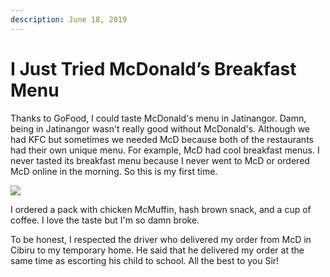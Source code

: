 ```yaml
---
description: June 18, 2019
---
```


# I Just Tried McDonald’s Breakfast Menu

Thanks to GoFood, I could taste McDonald's menu in Jatinangor. Damn, being in Jatinangor wasn't really good without McDonald's. Although we had KFC but sometimes we needed McD because both of the restaurants had their own unique menu. For example, McD had cool breakfast menus. I never tasted its breakfast menu because I never went to McD or ordered McD online in the morning. So this is my first time.

![](<../../.gitbook/assets/unpad blog\_200130\_0071.jpg>)

I ordered a pack with chicken McMuffin, hash brown snack, and a cup of coffee. I love the taste but I'm so damn broke.

To be honest, I respected the driver who delivered my order from McD in Cibiru to my temporary home. He said that he delivered my order at the same time as escorting his child to school. All the best to you Sir!
